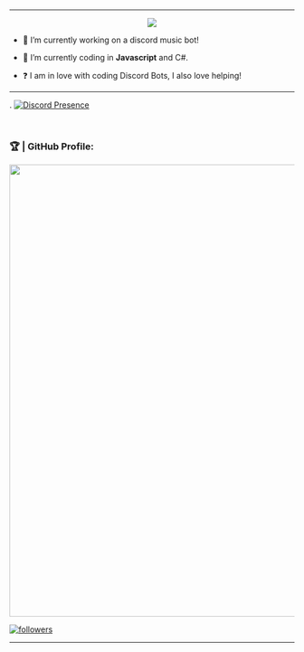 ### 
---
<p align="center"> <img src="https://readme-typing-svg.herokuapp.com/?lines=Hello+there,+I'm+Draxler!&center=true&width=380&height=45"> 

- 🔭 I’m currently working on a discord music bot!
  

- 🌱 I’m currently coding in **Javascript** and C#.  
  

- ❓  I am in love with coding Discord Bots, I also love helping!

---

.                    [![Discord Presence](https://lanyard.cnrad.dev/api/410380919212605440)](https://discord.com/users/410380919212605440)



<br/>

### 🏆 | GitHub Profile:
<a href="nonce">
  <img width=800 src="https://github-profile-trophy.vercel.app/?username=hengplayz&column=8&theme=discord&no-frame=true&no-bg=true"/>
</a>

<a href="https://github.com/HenGPlayZ/"> <img alt="followers" title="Follow Me" src="https://img.shields.io/github/followers/HenGPlayZ?color=236ad3&labelColor=1155ba&style=for-the-badge&logo=github&label=Follow%20me" /></a>
</p>

---

